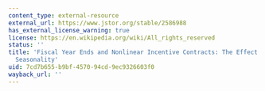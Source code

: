 ```yaml
---
content_type: external-resource
external_url: https://www.jstor.org/stable/2586988
has_external_license_warning: true
license: https://en.wikipedia.org/wiki/All_rights_reserved
status: ''
title: 'Fiscal Year Ends and Nonlinear Incentive Contracts: The Effect on Business
  Seasonality'
uid: 7cd7b655-b9bf-4570-94cd-9ec9326603f0
wayback_url: ''
---
```

